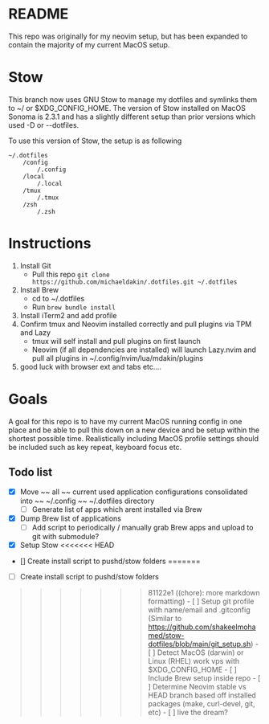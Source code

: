 # README
This repo was originally for my neovim setup, but has been expanded to contain the majority of my current MacOS setup.

# Stow
This branch now uses GNU Stow to manage my dotfiles and symlinks them to ~/ or $XDG_CONFIG_HOME.
The version of Stow installed on MacOS Sonoma is 2.3.1 and has a slightly different setup than prior versions which used -D or --dotfiles.

To use this version of Stow, the setup is as following
```
~/.dotfiles
    /config
        /.config
    /local
        /.local
    /tmux
        /.tmux
    /zsh
        /.zsh
```

# Instructions
1. Install Git
    - Pull this repo `git clone https://github.com/michaeldakin/.dotfiles.git ~/.dotfiles`
2. Install Brew
    - cd to ~/.dotfiles
    - Run `brew bundle install`
3. Install iTerm2 and add profile
4. Confirm tmux and Neovim installed correctly and pull plugins via TPM and Lazy
    - tmux will self install and pull plugins on first launch
    - Neovim (if all dependencies are installed) will launch Lazy.nvim and pull all plugins in ~/.config/nvim/lua/mdakin/plugins
5. good luck with browser ext and tabs etc....

# Goals
A goal for this repo is to have my current MacOS running config in one place and be able to pull this down on a new device and be setup within the shortest possible time.
Realistically including MacOS profile settings should be included such as key repeat, keyboard focus etc.

## Todo list
- [x] Move ~~ all ~~ current used application configurations consolidated into ~~ ~/.config ~~ ~/.dotfiles directory
    - [ ] Generate list of apps which arent installed via Brew
- [x] Dump Brew list of applications
    - [ ] Add script to periodically / manually grab Brew apps and upload to git with submodule?
- [x] Setup Stow
<<<<<<< HEAD
- [] Create install script to pushd/stow folders
=======
- [ ] Create install script to pushd/stow folders
>>>>>>> 81122e1 ((chore): more markdown formatting)
    - [ ] Setup git profile with name/email and .gitconfig (Similar to https://github.com/shakeelmohamed/stow-dotfiles/blob/main/git_setup.sh)
    - [ ] Detect MacOS (darwin) or Linux (RHEL) work vps with $XDG_CONFIG_HOME
    - [ ] Include Brew setup inside repo
    - [ ] Determine Neovim stable vs HEAD branch based off installed packages (make, curl-devel, git, etc)
    - [ ] live the dream?
